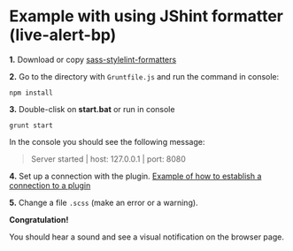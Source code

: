 
# Example with using JShint formatter (live-alert-bp)

**1.** Download or copy [sass-stylelint-formatters](https://github.com/semiromid/live-alert-bp/tree/master/documentation/examples/grunt/jshint-formatter)

**2.** Go to the directory with `Gruntfile.js` and run the command in console: 

```shell
npm install
```

**3.** Double-clisk on **start.bat** or run in console 

```shell
grunt start
```
In the console you should see the following message:

> Server started | host: 127.0.0.1 | port: 8080

**4.** Set up a connection with the plugin. [Example of how to establish a connection to a plugin](https://github.com/semiromid/live-alert-bp/tree/master/documentation/examples/%D1%81onnect_to_server)

**5.** Change a file `.scss` (make an error or a warning).

**Congratulation!**

You should hear a sound and see a visual notification on the browser page.
